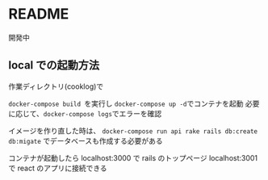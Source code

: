 # README

開発中

## local での起動方法

作業ディレクトリ(cooklog)で

`docker-compose build `を実行し
`docker-compose up -d`でコンテナを起動
必要に応じて、`docker-compose logs`でエラーを確認

イメージを作り直した時は、
`docker-compose run api rake rails db:create db:migate`
でデータベースも作成する必要がある

コンテナが起動したら
localhost:3000 で rails のトップページ
localhost:3001 で react のアプリに接続できる
